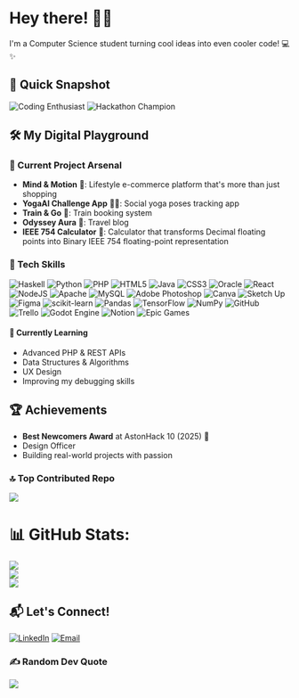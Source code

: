 # Hey there! 👋🚀

I'm a Computer Science student turning cool ideas into even cooler code! 💻✨

## 🌟 Quick Snapshot

![Coding Enthusiast](https://img.shields.io/badge/Code-Passionate-blueviolet?style=for-the-badge)
![Hackathon Champion](https://img.shields.io/badge/Hackathon-Winner-success?style=for-the-badge)

## 🛠️ My Digital Playground

### 🚧 Current Project Arsenal
- **Mind & Motion** 🌈: Lifestyle e-commerce platform that's more than just shopping
- **YogaAI Challenge App** 🧘‍♀️: Social yoga poses tracking app  
- **Train & Go** 🚅: Train booking system
- **Odyssey Aura** 🦋: Travel blog
- **IEEE 754 Calculator** 👾: Calculator that transforms Decimal floating points into Binary IEEE 754 floating-point representation

### 🧠 Tech Skills
![Haskell](https://img.shields.io/badge/Haskell-5e5086?style=for-the-badge&logo=haskell&logoColor=white) ![Python](https://img.shields.io/badge/python-3670A0?style=for-the-badge&logo=python&logoColor=ffdd54) ![PHP](https://img.shields.io/badge/php-%23777BB4.svg?style=for-the-badge&logo=php&logoColor=white) ![HTML5](https://img.shields.io/badge/html5-%23E34F26.svg?style=for-the-badge&logo=html5&logoColor=white) ![Java](https://img.shields.io/badge/java-%23ED8B00.svg?style=for-the-badge&logo=openjdk&logoColor=white) ![CSS3](https://img.shields.io/badge/css3-%231572B6.svg?style=for-the-badge&logo=css3&logoColor=white) ![Oracle](https://img.shields.io/badge/Oracle-F80000?style=for-the-badge&logo=oracle&logoColor=white) ![React](https://img.shields.io/badge/react-%2320232a.svg?style=for-the-badge&logo=react&logoColor=%2361DAFB) ![NodeJS](https://img.shields.io/badge/node.js-6DA55F?style=for-the-badge&logo=node.js&logoColor=white) ![Apache](https://img.shields.io/badge/apache-%23D42029.svg?style=for-the-badge&logo=apache&logoColor=white) ![MySQL](https://img.shields.io/badge/mysql-4479A1.svg?style=for-the-badge&logo=mysql&logoColor=white) ![Adobe Photoshop](https://img.shields.io/badge/adobe%20photoshop-%2331A8FF.svg?style=for-the-badge&logo=adobe%20photoshop&logoColor=white) ![Canva](https://img.shields.io/badge/Canva-%2300C4CC.svg?style=for-the-badge&logo=Canva&logoColor=white) ![Sketch Up](https://img.shields.io/badge/SketchUp-005F9E?style=for-the-badge&logo=sketchup&logoColor=white) ![Figma](https://img.shields.io/badge/figma-%23F24E1E.svg?style=for-the-badge&logo=figma&logoColor=white) ![scikit-learn](https://img.shields.io/badge/scikit--learn-%23F7931E.svg?style=for-the-badge&logo=scikit-learn&logoColor=white) ![Pandas](https://img.shields.io/badge/pandas-%23150458.svg?style=for-the-badge&logo=pandas&logoColor=white) ![TensorFlow](https://img.shields.io/badge/TensorFlow-%23FF6F00.svg?style=for-the-badge&logo=TensorFlow&logoColor=white) ![NumPy](https://img.shields.io/badge/numpy-%23013243.svg?style=for-the-badge&logo=numpy&logoColor=white) ![GitHub](https://img.shields.io/badge/github-%23121011.svg?style=for-the-badge&logo=github&logoColor=white) ![Trello](https://img.shields.io/badge/Trello-%23026AA7.svg?style=for-the-badge&logo=Trello&logoColor=white) ![Godot Engine](https://img.shields.io/badge/GODOT-%23FFFFFF.svg?style=for-the-badge&logo=godot-engine) ![Notion](https://img.shields.io/badge/Notion-%23000000.svg?style=for-the-badge&logo=notion&logoColor=white) ![Epic Games](https://img.shields.io/badge/epicgames-%23313131.svg?style=for-the-badge&logo=epicgames&logoColor=white)

#### 🚀 Currently Learning
- Advanced PHP & REST APIs
- Data Structures & Algorithms 
- UX Design
- Improving my debugging skills

## 🏆 Achievements
- **Best Newcomers Award** at AstonHack 10 (2025) 🥇
- Design Officer 
- Building real-world projects with passion

### 🔝 Top Contributed Repo
![](https://github-contributor-stats.vercel.app/api?username=nada-eraihane&limit=5&theme=synthwave&combine_all_yearly_contributions=true)

# 📊 GitHub Stats:
![](https://github-readme-stats.vercel.app/api?username=nada-eraihane&theme=synthwave&hide_border=false&include_all_commits=false&count_private=true)<br/>
![](https://nirzak-streak-stats.vercel.app/?user=nada-eraihane&theme=synthwave&hide_border=false)<br/>
![](https://github-readme-stats.vercel.app/api/top-langs/?username=nada-eraihane&theme=synthwave&hide_border=false&include_all_commits=false&count_private=true&layout=compact)

## 📬 Let's Connect!

[![LinkedIn](https://img.shields.io/badge/LinkedIn-0077B5?style=for-the-badge&logo=linkedin&logoColor=white)](www.linkedin.com/in/nada-merzoug-21b067265)
[![Email](https://img.shields.io/badge/Email-D14836?style=for-the-badge&logo=gmail&logoColor=white)](mailto:nadamerzoug@gamil.com)

### ✍️ Random Dev Quote
![](https://quotes-github-readme.vercel.app/api?type=horizontal&theme=radical)



